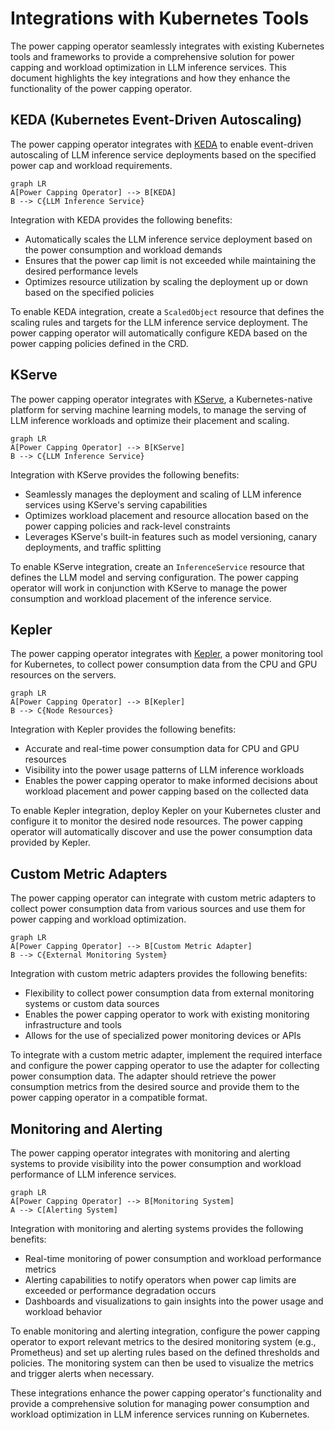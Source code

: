 # Integrations with Kubernetes Tools

The power capping operator seamlessly integrates with existing Kubernetes tools and frameworks to provide a
comprehensive solution for power capping and workload optimization in LLM inference services. This document highlights
the key integrations and how they enhance the functionality of the power capping operator.

## KEDA (Kubernetes Event-Driven Autoscaling)

The power capping operator integrates with [KEDA](https://keda.sh/) to enable event-driven autoscaling of LLM inference
service deployments based on the specified power cap and workload requirements.

```mermaid
graph LR
A[Power Capping Operator] --> B[KEDA]
B --> C{LLM Inference Service}
```

Integration with KEDA provides the following benefits:

- Automatically scales the LLM inference service deployment based on the power consumption and workload demands
- Ensures that the power cap limit is not exceeded while maintaining the desired performance levels
- Optimizes resource utilization by scaling the deployment up or down based on the specified policies

To enable KEDA integration, create a `ScaledObject` resource that defines the scaling rules and targets for the LLM
inference service deployment. The power capping operator will automatically configure KEDA based on the power capping
policies defined in the CRD.

## KServe

The power capping operator integrates with [KServe](https://kserve.github.io/website/), a Kubernetes-native platform for
serving machine learning models, to manage the serving of LLM inference workloads and optimize their placement and
scaling.

```mermaid
graph LR
A[Power Capping Operator] --> B[KServe]
B --> C{LLM Inference Service}
```

Integration with KServe provides the following benefits:

- Seamlessly manages the deployment and scaling of LLM inference services using KServe's serving capabilities
- Optimizes workload placement and resource allocation based on the power capping policies and rack-level constraints
- Leverages KServe's built-in features such as model versioning, canary deployments, and traffic splitting

To enable KServe integration, create an `InferenceService` resource that defines the LLM model and serving
configuration. The power capping operator will work in conjunction with KServe to manage the power consumption and
workload placement of the inference service.

## Kepler

The power capping operator integrates with [Kepler](https://sustainable-computing-io.github.io/kepler/), a power
monitoring tool for Kubernetes, to collect power consumption data from the CPU and GPU resources on the servers.

```mermaid
graph LR
A[Power Capping Operator] --> B[Kepler]
B --> C{Node Resources}
```

Integration with Kepler provides the following benefits:

- Accurate and real-time power consumption data for CPU and GPU resources
- Visibility into the power usage patterns of LLM inference workloads
- Enables the power capping operator to make informed decisions about workload placement and power capping based on the
  collected data

To enable Kepler integration, deploy Kepler on your Kubernetes cluster and configure it to monitor the desired node
resources. The power capping operator will automatically discover and use the power consumption data provided by Kepler.

## Custom Metric Adapters

The power capping operator can integrate with custom metric adapters to collect power consumption data from various
sources and use them for power capping and workload optimization.

```mermaid
graph LR
A[Power Capping Operator] --> B[Custom Metric Adapter]
B --> C{External Monitoring System}
```

Integration with custom metric adapters provides the following benefits:

- Flexibility to collect power consumption data from external monitoring systems or custom data sources
- Enables the power capping operator to work with existing monitoring infrastructure and tools
- Allows for the use of specialized power monitoring devices or APIs

To integrate with a custom metric adapter, implement the required interface and configure the power capping operator to
use the adapter for collecting power consumption data. The adapter should retrieve the power consumption metrics from
the desired source and provide them to the power capping operator in a compatible format.

## Monitoring and Alerting

The power capping operator integrates with monitoring and alerting systems to provide visibility into the power
consumption and workload performance of LLM inference services.

```mermaid
graph LR
A[Power Capping Operator] --> B[Monitoring System]
A --> C[Alerting System]
```

Integration with monitoring and alerting systems provides the following benefits:

- Real-time monitoring of power consumption and workload performance metrics
- Alerting capabilities to notify operators when power cap limits are exceeded or performance degradation occurs
- Dashboards and visualizations to gain insights into the power usage and workload behavior

To enable monitoring and alerting integration, configure the power capping operator to export relevant metrics to the
desired monitoring system (e.g., Prometheus) and set up alerting rules based on the defined thresholds and policies. The
monitoring system can then be used to visualize the metrics and trigger alerts when necessary.

These integrations enhance the power capping operator's functionality and provide a comprehensive solution for managing
power consumption and workload optimization in LLM inference services running on Kubernetes.